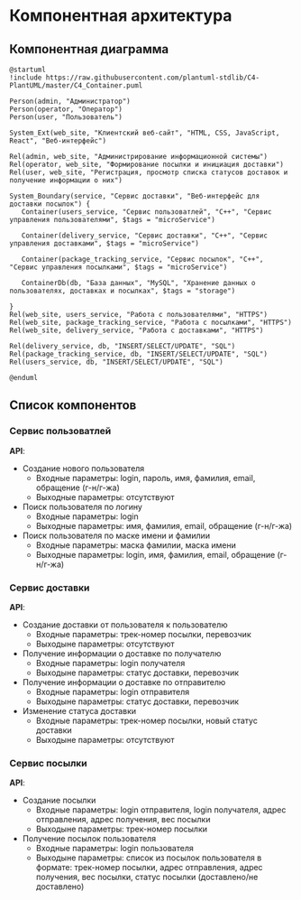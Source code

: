 # Компонентная архитектура
<!-- Состав и взаимосвязи компонентов системы между собой и внешними системами с указанием протоколов, ключевые технологии, используемые для реализации компонентов.
Диаграмма контейнеров C4 и текстовое описание. 
-->
## Компонентная диаграмма

```plantuml
@startuml
!include https://raw.githubusercontent.com/plantuml-stdlib/C4-PlantUML/master/C4_Container.puml

Person(admin, "Администратор")
Person(operator, "Оператор")
Person(user, "Пользователь")

System_Ext(web_site, "Клиентский веб-сайт", "HTML, CSS, JavaScript, React", "Веб-интерфейс")

Rel(admin, web_site, "Администрирование информационной системы")
Rel(operator, web_site, "Формирование посылки и инициация доставки")
Rel(user, web_site, "Регистрация, просмотр списка статусов доставок и получение информации о них")

System_Boundary(service, "Сервис доставки", "Веб-интерфейс для доставки посылок") {
   Container(users_service, "Сервис пользоватлей", "C++", "Сервис управления пользователями", $tags = "microService")   

   Container(delivery_service, "Сервис доставки", "C++", "Сервис управления доставками", $tags = "microService")

   Container(package_tracking_service, "Сервис посылок", "C++", "Сервис управления посылками", $tags = "microService")

   ContainerDb(db, "База данных", "MySQL", "Хранение данных о пользователях, доставках и посылках", $tags = "storage")
   
}
Rel(web_site, users_service, "Работа с пользователями", "HTTPS")
Rel(web_site, package_tracking_service, "Работа с посылками", "HTTPS")
Rel(web_site, delivery_service, "Работа с доставками", "HTTPS")

Rel(delivery_service, db, "INSERT/SELECT/UPDATE", "SQL")
Rel(package_tracking_service, db, "INSERT/SELECT/UPDATE", "SQL")
Rel(users_service, db, "INSERT/SELECT/UPDATE", "SQL")

@enduml
```

## Список компонентов  

### Сервис пользоватлей
**API**:
-	Создание нового пользователя
     - Входные параметры: login, пароль, имя, фамилия, email, обращение (г-н/г-жа)
     - Выходные параметры: отсутствуют
-	Поиск пользователя по логину
     - Входные параметры:  login
     - Выходные параметры: имя, фамилия, email, обращение (г-н/г-жа)
-	Поиск пользователя по маске имени и фамилии
     - Входные параметры: маска фамилии, маска имени
     - Выходные параметры: login, имя, фамилия, email, обращение (г-н/г-жа)

### Сервис доставки
**API**:
-  Создание доставки от пользователя к пользователю
     - Входные параметры: трек-номер посылки, перевозчик
     - Выходыне параметры: отсутствуют
-  Получение информации о доставке по получателю
     - Входные параметры: login получателя
     - Выходыне параметры: статус доставки, перевозчик
-  Получение информации о доставке по отправителю
     - Входные параметры: login отправителя
     - Выходыне параметры: статус доставки, перевозчик
-  Изменение статуса доставки
     - Входные параметры: трек-номер посылки, новый статус доставки
     - Выходыне параметры: отсутствуют

### Сервис посылки
**API**:
-  Создание посылки
     - Входные параметры: login отправителя, login получателя, адрес отправления, адрес получения, вес посылки
     - Выходыне параметры: трек-номер посылки
-  Получение посылок пользователя
     - Входные параметры: login пользователя
     - Выходыне параметры: список из посылок пользователя в формате: трек-номер посылки, адрес отправления, адрес получения, вес посылки, статус посылки (доставлено/не доставлено)
